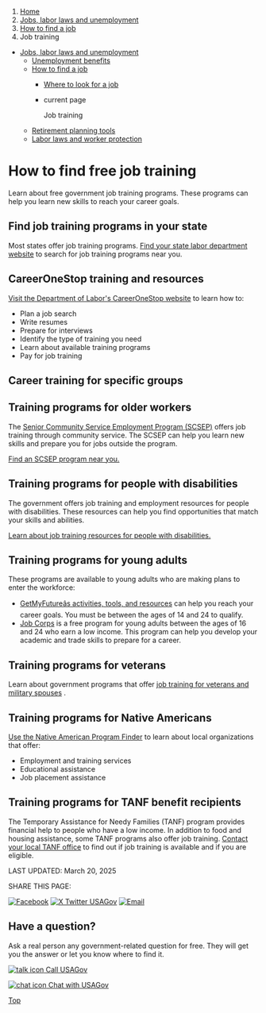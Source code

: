 1. [Home](/)
2. [Jobs, labor laws and unemployment](/jobs-labor-laws-unemployment)
3. [How to find a job](/job-search)
4. Job training

* [Jobs, labor laws and unemployment](/jobs-labor-laws-unemployment)
  + [Unemployment benefits](/unemployment-benefits)
  + [How to find a job](/job-search)
    - [Where to look for a job](/job-help)
    - current page

      Job training
  + [Retirement planning tools](/retirement-planning-tools)
  + [Labor laws and worker protection](/labor-laws)

How to find free job training
=============================

Learn about free government job training programs. These programs can help you learn new skills to reach your career goals.

Find job training programs in your state
----------------------------------------

Most states offer job training programs.
[Find your state labor department website](https://www.dol.gov/agencies/whd/state/contacts)
to search for job training programs near you.

**CareerOneStop training and resources**
----------------------------------------

[Visit the Department of Labor's CareerOneStop website](https://www.careeronestop.org/)
to learn how to:

* Plan a job search
* Write resumes
* Prepare for interviews
* Identify the type of training you need
* Learn about available training programs
* Pay for job training

**Career training for specific groups**
---------------------------------------

Training programs for older workers
-----------------------------------

The
[Senior Community Service Employment Program (SCSEP)](https://www.dol.gov/agencies/eta/seniors)
offers job training through community service. The SCSEP can help you learn new skills and prepare you for jobs outside the program.

[Find an SCSEP program near you.](https://www.careeronestop.org/LocalHelp/EmploymentAndTraining/find-older-worker-programs.aspx)

Training programs for people with disabilities
----------------------------------------------

The government offers job training and employment resources for people with disabilities. These resources can help you find opportunities that match your skills and abilities.

[Learn about job training resources for people with disabilities.](https://www.usa.gov/disability-jobs-training)

Training programs for young adults
----------------------------------

These programs are available to young adults who are making plans to enter the workforce:

* [GetMyFutureâs activities, tools, and resources](https://www.careeronestop.org/GetMyFuture/default.aspx)
  can help you reach your career goals. You must be between the ages of 14 and 24 to qualify.
* [Job Corps](https://www.jobcorps.gov/)
  is a free program for young adults between the ages of 16 and 24 who earn a low income. This program can help you develop your academic and trade skills to prepare for a career.

Training programs for veterans
------------------------------

Learn about government programs that offer
[job training for veterans and military spouses](/veteran-job-programs)
.

Training programs for Native Americans
--------------------------------------

[Use the Native American Program Finder](https://www.careeronestop.org/LocalHelp/EmploymentandTraining/find-native-american-programs.aspx)
to learn about local organizations that offer:

* Employment and training services
* Educational assistance
* Job placement assistance

Training programs for TANF benefit recipients
---------------------------------------------

The Temporary Assistance for Needy Families (TANF) program provides financial help to people who have a low income. In addition to food and housing assistance, some TANF programs also offer job training.
[Contact your local TANF office](https://acf.gov/ofa/map/about/help-families)
to find out if job training is available and if you are eligible.

LAST UPDATED:
March 20, 2025

SHARE THIS PAGE:

[![Facebook](/themes/custom/usagov/images/social-media-icons/Facebook_Icon.svg)](https://www.facebook.com/sharer/sharer.php?u=https://www.usa.gov/job-training&v=3)
[![X Twitter USAGov](/themes/custom/usagov/images/social-media-icons/X_Twitter_Icon.svg?version=2)](https://twitter.com/intent/tweet?source=webclient&text=https://www.usa.gov/job-training)
[![Email](/themes/custom/usagov/images/social-media-icons/Email_Icon.svg?version=2)](mailto:?subject=https://www.usa.gov/job-training)

Have a question?
----------------

Ask a real person any government-related question for free. They will get you the answer or let you know where to find it.

[![talk icon](/themes/custom/usagov/images/ICONS_talk.png)
Call USAGov](/phone)

[![chat icon](/themes/custom/usagov/images/ICONS_chat.png)
Chat with USAGov](/chat)

[Top](#main-content)